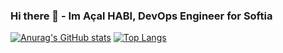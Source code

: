 ### Hi there 👋 - Im Açal HABI, DevOps Engineer for Softia

<!--
**habi-a/habi-a** is a ✨ _special_ ✨ repository because its `README.md` (this file) appears on your GitHub profile.

Here are some ideas to get you started:

- 🔭 I’m currently working on ...
- 🌱 I’m currently learning ...
- 👯 I’m looking to collaborate on ...
- 🤔 I’m looking for help with ...
- 💬 Ask me about ...
- 📫 How to reach me: ...
- 😄 Pronouns: ...
- ⚡ Fun fact: ...
-->

[![Anurag's GitHub stats](https://github-readme-stats.vercel.app/api?username=habi-a)](https://github.com/anuraghazra/github-readme-stats)
[![Top Langs](https://github-readme-stats.vercel.app/api/top-langs/?username=habi-a)](https://github.com/anuraghazra/github-readme-stats)
